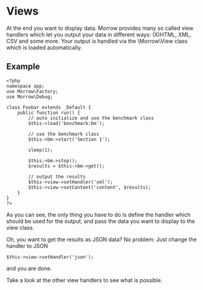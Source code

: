 Views
============

At the end you want to display data. Morrow provides many so called view handlers which let you output your data in different ways: (X)HTML, XML, CSV and some more.
Your output is handled via the \Morrow\View class which is loaded automatically.

Example
-------

~~~{.php}
<?php
namespace app;
use Morrow\Factory;
use Morrow\Debug;

class Foobar extends _Default {
    public function run() {
        // auto initialize and use the benchmark class
        $this->load('benchmark:bm');
       
        // use the benchmark class
        $this->bm->start('Section 1');
               
        sleep(1);
               
        $this->bm->stop();
        $results = $this->bm->get();
               
        // output the results
        $this->view->setHandler('xml');
        $this->view->setContent('content', $results);
    }
}
?>
~~~

As you can see, the only thing you have to do is define the handler which should be used for the output, and pass the data you want to display to the view class.

Oh, you want to get the results as JSON data? No problem: Just change the handler to JSON

~~~{.php}
$this->view->setHandler('json');
~~~

and you are done.

Take a look at the other view handlers to see what is possible.
